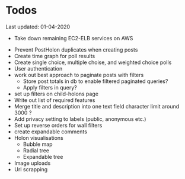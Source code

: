 # Todos
Last updated: 01-04-2020

+ Take down remaining EC2-ELB services on AWS
- Prevent PostHolon duplicates when creating posts
- Create time graph for poll results
- Create single choice, multiple choise, and weighted choice polls
- User authentication
- work out best approach to paginate posts with filters
    - Store post totals in db to enable filtered paginated queries?
    - Apply filters in query?
- set up filters on child-holons page
- Write out list of required features
- Merge title and description into one text field character limit around 3000 ?
- Add privacy setting to labels (public, anonymous etc.)
- Set up reverse orders for wall filters
- create expandable comments
- Holon visualisations
    - Bubble map
    - Radial tree
    - Expandable tree
- Image uploads
- Url scrapping
